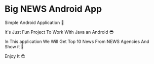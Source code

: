 # Big NEWS Android App
Simple Android Application 📰

It's Just Fun Project To Work With Java an Android 😎

In This application We Will Get Top 10 News From NEWS Agencies And Show it 📰

Enjoy It 😍
